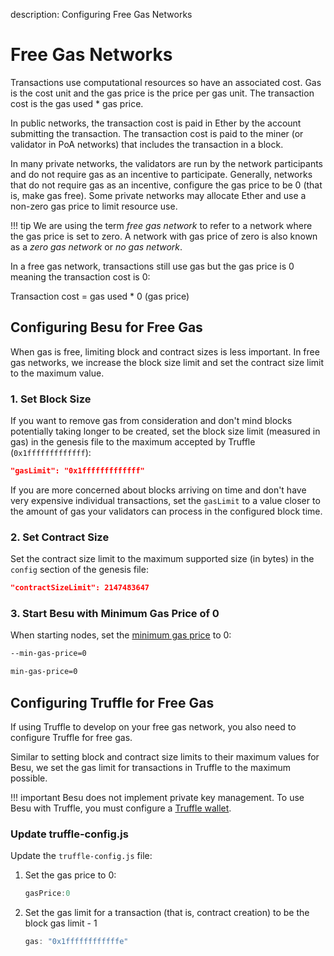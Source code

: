 description: Configuring Free Gas Networks 
<!--- END of page meta data -->

# Free Gas Networks 

Transactions use computational resources so have an associated cost. Gas is the cost unit and the gas 
price is the price per gas unit. The transaction cost is the gas used * gas price. 

In public networks, the transaction cost is paid in Ether by the account submitting the transaction.
The transaction cost is paid to the miner (or validator in PoA networks) that includes the transaction in a block.  

In many private networks, the validators are run by the network participants and do not require gas as an 
incentive to participate.  Generally, networks that do not require gas as an incentive, configure the gas price to be 0 (that is, make gas free). 
Some private networks may allocate Ether and use a non-zero gas price to limit resource use.  

!!! tip
    We are using the term _free gas network_ to refer to a network where the gas price is set to zero. 
    A network with gas price of zero is also known as a _zero gas network_ or _no gas network_. 

In a free gas network, transactions still use gas but the gas price is 0 meaning the transaction cost is 0:

Transaction cost = gas used * 0 (gas price)    

## Configuring Besu for Free Gas 

When gas is free, limiting block and contract sizes is less important. In free gas networks, we increase the 
block size limit and set the contract size limit to the maximum value.   

### 1. Set Block Size 

If you want to remove gas from consideration and don't mind blocks potentially taking longer 
to be created, set the block size limit (measured in gas) in the genesis file to the maximum accepted by Truffle (`0x1fffffffffffff`): 

```json
"gasLimit": "0x1fffffffffffff"
```

If you are more concerned about blocks arriving on time and don't have very expensive individual transactions, set the 
`gasLimit` to a value closer to the amount of gas your validators can process in the configured block time.

### 2. Set Contract Size 

Set the contract size limit to the maximum supported size (in bytes) in the `config` section of the genesis file:

```json
"contractSizeLimit": 2147483647
```

### 3. Start Besu with Minimum Gas Price of 0 

When starting nodes, set the [minimum gas price](../../Reference/CLI/CLI-Syntax.md#min-gas-price) to 0: 

```bash tab="Command Line"
--min-gas-price=0
```

```bash tab="Configuration File"
min-gas-price=0
```

## Configuring Truffle for Free Gas 

If using Truffle to develop on your free gas network, you also need to configure Truffle for free gas.

Similar to setting block and contract size limits to their maximum values for Besu, we set the 
gas limit for transactions in Truffle to the maximum possible. 

!!! important
    Besu does not implement private key management. To use Besu with Truffle, you must configure 
    a [Truffle wallet](../Develop-Dapps/Truffle.md).


### Update truffle-config.js

Update the `truffle-config.js` file: 

1. Set the gas price to 0: 

    ```js
    gasPrice:0
    ```

1. Set the gas limit for a transaction (that is, contract creation) to be the block gas limit - 1

    ```js
    gas: "0x1ffffffffffffe"
    ``` 
